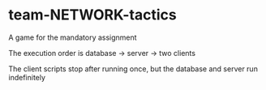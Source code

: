 # team-NETWORK-tactics
A game for the mandatory assignment

The execution order is database -> server -> two clients

The client scripts stop after running once, but the database and server run indefinitely
